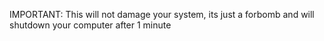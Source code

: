 IMPORTANT:
This will not damage your system, its just a forbomb and will shutdown your computer after 1 minute
